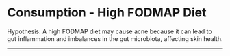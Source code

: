 # Consumption - High FODMAP Diet

Hypothesis:
A high FODMAP diet may cause acne because it can lead to gut inflammation and imbalances in the gut microbiota, affecting skin health.

---

